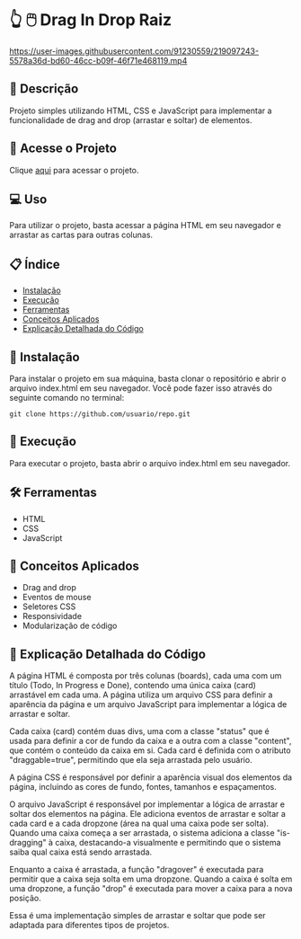 # 👆 🖱️ Drag In Drop Raiz



https://user-images.githubusercontent.com/91230559/219097243-5578a36d-bd60-46cc-b09f-46f71e468119.mp4



## 📝 Descrição
Projeto simples utilizando HTML, CSS e JavaScript para implementar a funcionalidade de drag and drop (arrastar e soltar) de elementos.

## 🔗 Acesse o Projeto
Clique [aqui](https://drag-in-drop-raiz.vercel.app/) para acessar o projeto.

## 💻 Uso
Para utilizar o projeto, basta acessar a página HTML em seu navegador e arrastar as cartas para outras colunas.

## 📋 Índice
- [Instalação](#-instalação)
- [Execução](#-execução)
- [Ferramentas](#%EF%B8%8F-ferramentas)
- [Conceitos Aplicados](#-conceitos-aplicados)
- [Explicação Detalhada do Código](#-explicação-detalhada-do-código)

## 🔧 Instalação
Para instalar o projeto em sua máquina, basta clonar o repositório e abrir o arquivo index.html em seu navegador. Você pode fazer isso através do seguinte comando no terminal:
</br>
```
git clone https://github.com/usuario/repo.git
```


## 🚀 Execução
Para executar o projeto, basta abrir o arquivo index.html em seu navegador.

## 🛠️ Ferramentas
- HTML
- CSS
- JavaScript

## 🧩 Conceitos Aplicados
* Drag and drop
* Eventos de mouse
* Seletores CSS
* Responsividade
* Modularização de código

## 🔎 Explicação Detalhada do Código

A página HTML é composta por três colunas (boards), cada uma com um título (Todo, In Progress e Done), contendo uma única caixa (card) arrastável em cada uma. A página utiliza um arquivo CSS para definir a aparência da página e um arquivo JavaScript para implementar a lógica de arrastar e soltar.

Cada caixa (card) contém duas divs, uma com a classe "status" que é usada para definir a cor de fundo da caixa e a outra com a classe "content", que contém o conteúdo da caixa em si. Cada card é definida com o atributo "draggable=true", permitindo que ela seja arrastada pelo usuário.

A página CSS é responsável por definir a aparência visual dos elementos da página, incluindo as cores de fundo, fontes, tamanhos e espaçamentos.

O arquivo JavaScript é responsável por implementar a lógica de arrastar e soltar dos elementos na página. Ele adiciona eventos de arrastar e soltar a cada card e a cada dropzone (área na qual uma caixa pode ser solta). Quando uma caixa começa a ser arrastada, o sistema adiciona a classe "is-dragging" à caixa, destacando-a visualmente e permitindo que o sistema saiba qual caixa está sendo arrastada.

Enquanto a caixa é arrastada, a função "dragover" é executada para permitir que a caixa seja solta em uma dropzone. Quando a caixa é solta em uma dropzone, a função "drop" é executada para mover a caixa para a nova posição.

Essa é uma implementação simples de arrastar e soltar que pode ser adaptada para diferentes tipos de projetos.
